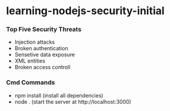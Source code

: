 # learning-nodejs-security-initial

### Top Five Security Threats
<ul>
  <li>Injection attacks</li>
  <li>Broken authentication</li>
  <li>Sensetive data exposure</li>
  <li>XML entities</li>
  <li>Broken access controll</li>
</ul>

### Cmd Commands
<ul>
  <li>npm install (install all dependencies)</li>  
  <li>node . (start the server at http://localhost:3000)</li>  
</ul>
